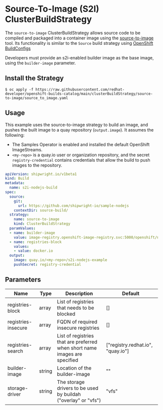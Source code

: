 # Source-To-Image (S2I) ClusterBuildStrategy

The `source-to-image` ClusterBuildStrategy allows source code to be compiled and packaged into a
container image using the [source-to-image](https://github.com/openshift/source-to-image) tool.
Its functionality is similar to the `Source` build strategy using
[OpenShift BuildConfigs](https://docs.openshift.com/container-platform/latest/cicd/builds/build-strategies.html#builds-strategy-s2i-build_build-strategies-docker)

Developers must provide an s2i-enabled builder image as the base image, using the `builder-image` parameter.

## Install the Strategy

```
$ oc apply -f https://raw.githubusercontent.com/redhat-developer/openshift-builds-catalog/main/clusterBuildStrategy/source-to-image/source_to_image.yaml
```

## Usage

This example uses the source-to-image strategy to build an image, and pushes the built image to a quay repository (`output.image`).
It assumes the following:

- The Samples Operator is enabled and installed the default OpenShift ImageStreams.
- `<my-repo>` is a quay.io user or organization repository, and the secret
  `registry-credential` contains credentials that allow the build to push images to the repository.

```yaml
apiVersion: shipwright.io/v1beta1
kind: Build
metadata:
  name: s2i-nodejs-build
spec:
  source:
    git:
      url: https://github.com/shipwright-io/sample-nodejs
    contextDir: source-build/
  strategy:
    name: source-to-image
    kind: ClusterBuildStrategy
  paramValues:
  - name: builder-image
    value: image-registry.openshift-image-registry.svc:5000/openshift/nodejs:16-ubi9
  - name: registries-block
    values:
    - value: docker.io 
  output:
    image: quay.io/<my-repo>/s2i-nodejs-example
    pushSecret: registry-credential
```

## Parameters

| Name | Type | Description | Default |
| ---- | ---- | ----------- | ------- |
| registries-block | array | List of registries that needs to be blocked | [] |
| registries-insecure | array | FQDN of required insecure registries | [] |
| registries-search | array | List of registries that are preferred when short name images are specified | ["registry.redhat.io", "quay.io"] |
| builder-image | string | Location of the builder-image | "" |
| storage-driver | string | The storage drivers to be used by buildah ("overlay" or "vfs") | "vfs" |
